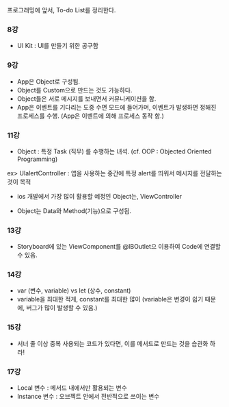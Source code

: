 프로그래밍에 앞서, To-do List를 정리한다.


### 8강

- UI Kit : UI를 만들기 위한 공구함
  
### 9강

- App은 Object로 구성됨.
- Object를 Custom으로 만드는 것도 가능하다.
- Object들은 서로 메시지를 보내면서 커뮤니케이션을 함.
- App은 이벤트를 기다리는 도중 수면 모드에 들어가며, 이벤트가 발생하면 정해진 프로세스를 수행.
(App은 이벤트에 의해 프로세스 동작 함.)

### 11강

- Object : 특정 Task (직무) 를 수행하는 녀석. (cf. OOP : Objected Oriented Programming)

ex> UIalertController : 앱을 사용하는 중간에 특정 alert를 띄워서 메시지를 전달하는 것이 목적

- ios 개발에서 가장 많이 활용할 예정인 Object는, ViewController

- Object는 Data와 Method(기능)으로 구성됨.

### 13강
- Storyboard에 있는 ViewComponent를 @IBOutlet으 이용하여 Code에 연결할 수 있음.

### 14강

- var (변수, variable) vs let (상수, constant)
- variable을 최대한 적게, constant를 최대한 많이
(variable은 변경이 쉽기 때문에, 버그가 많이 발생할 수 있음.)

### 15강
- 서너 줄 이상 중복 사용되는 코드가 있다면, 이를 메서드로 만드는 것을 습관화 하라!

### 17강
- Local 변수 : 메서드 내에서만 활용되는 변수
- Instance 변수 : 오브젝트 안에서 전반적으로 쓰이는 변수
